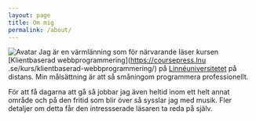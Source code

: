 ```yaml
---
layout: page
title: Om mig
permalink: /about/
---
```


![Avatar](https://github.com/paperbagcorner.png "Min github-avatar")
Jag är en värmlänning som för närvarande läser kursen [Klientbaserad 
webbprogrammering](https://coursepress.lnu
.se/kurs/klientbaserad-webbprogrammering/) på [Linnéuniversitetet](https://www.lnu.se) 
på distans. Min målsättning är att så småningom programmera professionellt.

För att få dagarna att gå så jobbar jag även heltid inom ett helt annat 
område och på den fritid som blir över så sysslar jag med musik. Fler 
detaljer om detta får den intressserade läsaren ta reda på själv.
